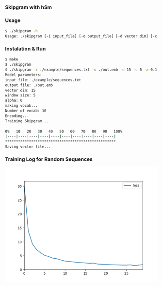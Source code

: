 ### Skipgram with hSm

### Usage

```bash
$ ./skipgram -h
Usage: ./skipgram [-i input_file] [-o output_file] [-d vector dim] [-c window_size] [-a alpha] [-h]
```

### Instalation & Run

```bash
$ make
$ ./skipgram
$ ./skipgram -i ./example/sequences.txt -o ./out.emb -d 15 -c 5 -a 0.1
Model parameters:
input file: ./example/sequences.txt
output file: ./out.emb
vector dim: 15
window size: 5
alpha: 0
making vocab...
Number of vocab: 10
Encoding...
Training Skipgram...

0%   10   20   30   40   50   60   70   80   90   100%
|----|----|----|----|----|----|----|----|----|----|
***************************************************
Saving vector file...
```

### Training Log for Random Sequences
![training log](example/sequences.log.png "training log for random sequences")
